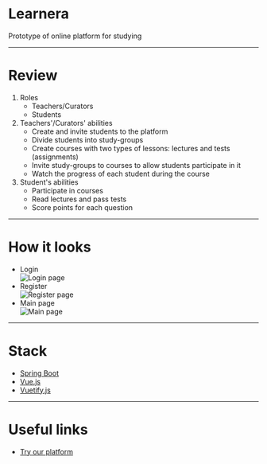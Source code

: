 # Learnera
Prototype of online platform for studying
***
# Review
 1. Roles
    * Teachers/Curators
    * Students
 2. Teachers'/Curators' abilities
    * Create and invite students to the platform
    * Divide students into study-groups
    * Create courses with two types of lessons: lectures and tests (assignments)
    * Invite study-groups to courses to allow students participate in it
    * Watch the progress of each student during the course
 3. Student's abilities
    * Participate in courses
    * Read lectures and pass tests
    * Score points for each question
***
# How it looks
* Login<br/>
![Login page](https://drive.google.com/file/d/1Ug8Bkmhew78cCASqgcCwByxgfCdtGHBy/view?usp=sharing)
* Register<br/>
![Register page](https://drive.google.com/file/d/1ko2YxV6Pi7MCpFH701i78inObRweLbNz/view?usp=sharing)
* Main page<br/>
![Main page](https://drive.google.com/file/d/19J21RU0WfefJAzmUOJJC0CQL8vcqS9s9/view?usp=sharing)
***
# Stack
* [Spring Boot](https://spring.io/projects/spring-boot)
* [Vue.js](https://vuejs.org)
* [Vuetify.js](https://vuetifyjs.com/)
***
# Useful links
 * [Try our platform](https://learnera01.herokuapp.com)